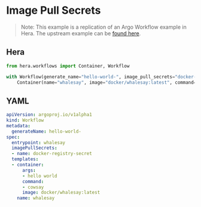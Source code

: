 # Image Pull Secrets

> Note: This example is a replication of an Argo Workflow example in Hera. The upstream example can be [found here](https://github.com/argoproj/argo-workflows/blob/master/examples/image-pull-secrets.yaml).



## Hera

```python
from hera.workflows import Container, Workflow

with Workflow(generate_name="hello-world-", image_pull_secrets="docker-registry-secret", entrypoint="whalesay") as w:
    Container(name="whalesay", image="docker/whalesay:latest", command=["cowsay"], args=["hello world"])
```

## YAML

```yaml
apiVersion: argoproj.io/v1alpha1
kind: Workflow
metadata:
  generateName: hello-world-
spec:
  entrypoint: whalesay
  imagePullSecrets:
  - name: docker-registry-secret
  templates:
  - container:
      args:
      - hello world
      command:
      - cowsay
      image: docker/whalesay:latest
    name: whalesay
```
